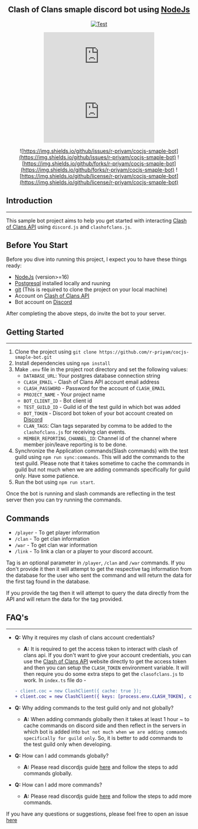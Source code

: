 [discord.js]: https://discord.js.org/#/
[discord.js-badge]: https://img.shields.io/npm/v/discord.js?label=discord.js
[clashofclans.js]: https://clashofclans.js.org/
[clashofclans.js-badge]: https://img.shields.io/npm/v/clashofclans.js?label=clashofclans.js

<div align="center">

## **Clash of Clans smaple discord bot using [NodeJs](https://nodejs.org/en/)**


[![Test](https://github.com/r-priyam/cocjs-smaple-bot/actions/workflows/test.yml/badge.svg)](https://github.com/r-priyam/cocjs-smaple-bot/actions/workflows/test.yml)

[![discord.js-badge][discord.js-badge]][discord.js]
[![clashofclans.js-badge][clashofclans.js-badge]][clashofclans.js]

![https://img.shields.io/github/issues/r-priyam/cocjs-smaple-bot](https://img.shields.io/github/issues/r-priyam/cocjs-smaple-bot)
![https://img.shields.io/github/forks/r-priyam/cocjs-smaple-bot](https://img.shields.io/github/forks/r-priyam/cocjs-smaple-bot)
![https://img.shields.io/github/license/r-priyam/cocjs-smaple-bot](https://img.shields.io/github/license/r-priyam/cocjs-smaple-bot)
</div>

## Introduction
----------------
This sample bot project aims to help you get started with interacting [Clash of Clans API](https://developer.clashofclans.com/) using `discord.js` and `clashofclans.js`.

## Before You Start
Before you dive into running this project, I expect you to have these things ready:
- [NodeJs](https://nodejs.org/) (version>=16)
- [Postgresql](https://www.postgresql.org/) installed locally and ruuning
- [git](https://git-scm.com/) (This is required to clone the project on your local machine)
- Account on [Clash of Clans API](https://developer.clashofclans.com/)
- Bot account on [Discord](https://discord.com/developers/)

After completing the above steps, do invite the bot to your server.

## Getting Started
-------------------
1. Clone the project using `git clone https://github.com/r-priyam/cocjs-smaple-bot.git`
2. Install dependencies using `npm install`
3. Make `.env` file in the project root directory and set the following values:
    - `DATABASE_URL`: Your postgres database connection string
    - `CLASH_EMAIL` - Clash of Clans API account email address
    - `CLASH_PASSWORD` - Password for the account of `CLASH_EMAIL`
    - `PROJECT_NAME` - Your project name
    - `BOT_CLIENT_ID` - Bot client id
    - `TEST_GUILD_ID` - Guild id of the test guild in which bot was added
    - `BOT_TOKEN` - Discord bot token of your bot account created on [Discord](https://discord.com/developers/)
    - `CLAN_TAGS`: Clan tags separated by comma to be added to the `clashofclans.js` for receiving clan events.
    - `MEMBER_REPORTING_CHANNEL_ID`: Channel id of the channel where member join/leave reporting is to be done.
4. Synchronize the Application commands(Slash commands) with the test guild using `npm run sync:commands`. This will add the commands to the test guild. Please note that it takes sometime to cache the commands in guild but not much when we are adding commands specifically for guild only. Have some patience.
5. Run the bot using `npm run start`.

Once the bot is running and slash commands are reflecting in the test server then you can try running the commands.

## Commands
- `/player` - To get player information
- `/clan` - To get clan information
- `/war` - To get clan war information
- `/link` - To link a clan or a player to your discord account.

Tag is an optional parameter in `/player`, `/clan` and `/war` commands. If you don't provide it then it will attempt to get the respective tag information from the database for the user who sent the command and will return the data for the first tag found in the database.

If you provide the tag then it will attempt to query the data directly from the API and will return the data for the tag provided.

## FAQ's
--------
- **Q:** Why it requires my clash of clans account credentials?
    - **A:** It is required to get the access token to interact with clash of clans api. If you don't want to give your account credentials, you can use the [Clash of Clans API](https://developer.clashofclans.com/) website directly to get the access token and then you can setup the `CLASH_TOKEN` environment variable. It will then require you do some extra steps to get the `clasofclans.js` to work. In `index.ts` file do -
    ```diff
    - client.coc = new ClashClient({ cache: true });
    + client.coc = new ClashClient({ keys: [process.env.CLASH_TOKEN], cache: true });
    ```

- **Q:** Why adding commands to the test guild only and not globally?
    - **A:** When adding commands globally then it takes at least 1 hour ~ to cache commands on discord side and then reflect in the servers in which bot is added into `but not much when we are adding commands specifically for guild only`. So, it is better to add commands to the test guild only when developing.

- **Q:** How can I add commands globally?
    - **A:** Please read discordjs guide [here](https://discordjs.guide/interactions/slash-commands.html#global-commands) and follow the steps to add commands globally.

- **Q:** How can I add more commands?
    - **A:** Please read discordjs guide [here](https://discordjs.guide/interactions/slash-commands.html#adding-commands) and follow the steps to add more commands.

If you have any questions or suggestions, please feel free to open an issue [here](https://github.com/r-priyam/cocjs-smaple-bot/issues/new)
